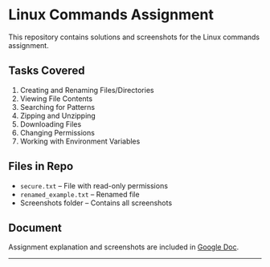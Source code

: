 # Linux Commands Assignment

This repository contains solutions and screenshots for the Linux commands assignment.

## Tasks Covered
1. Creating and Renaming Files/Directories
2. Viewing File Contents
3. Searching for Patterns
4. Zipping and Unzipping
5. Downloading Files
6. Changing Permissions
7. Working with Environment Variables

## Files in Repo
- `secure.txt` – File with read-only permissions
- `renamed_example.txt` – Renamed file
- Screenshots folder – Contains all screenshots

## Document
Assignment explanation and screenshots are included in [Google Doc](https://docs.google.com/document/d/1_3fmhlQcMNyN0lz0A-_vnY3qk6EicDS9xX2X-cTkIBA/edit?usp=drivesdk).

---

